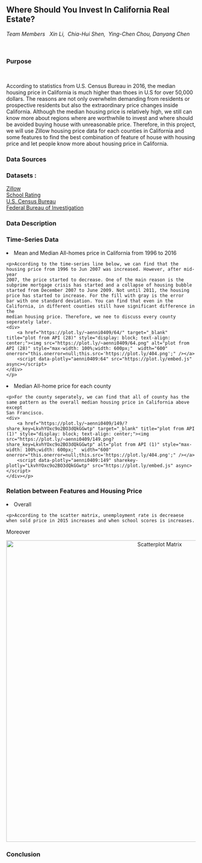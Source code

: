 <h2><strong>Where Should You Invest In California Real Estate?</strong></h2>
<address>Team Members &nbsp;&nbsp;Xin Li, &nbsp;Chia-Hui Shen, &nbsp;Ying-Chen Chou,&nbsp;Danyang Chen </address>
<p> <https://github.com/alice4926/CaliforniaHousing><br> 
<https://alice4926.github.io/CaliforniaHousing/></p>

<h3> Purpose </h3>
    <p> According to statistics from U.S. Census Bureau in 2016, the median housing price in California is much higher than thoes 
    in U.S for over 50,000 dollars. The reasons are not only overwhelm demanding from residents or prospective residents but also the 
    extraordinary price changes inside California. Although the median housing price is relatively high, we still can know more about 
    regions where are worthwhile to invest and where should be avoided buying house with unreasonable price. 
    Therefore, in this project, we will use Zillow housing price data for each counties in California and some features to find the 
    best combination of feature of house with housing price and let people know more about housing price in California.
    </p>

<h3> Data Sources </h3>

### Datasets :
[Zillow](http://www.zillow.com/research/data/)<br>
[School Rating](http://school-ratings.com/counties/Alameda.html?type=HS&rankFilter=10)<br>
[U.S. Census Bureau](https://www.census.gov/quickfacts/table/PST045216/06)<br>
[Federal Bureau of Investigation](https://ucr.fbi.gov)

<h3> Data Description </h3>

<h3> Time-Series Data </h3>
<li> Mean and Median All-homes price in California from 1996 to 2016 </li>
   
    <p>According to the time-series line below, we can find that the housing price from 1996 to Jun 2007 was increased. However, after mid-year
    2007, the price started to decrease. One of the main reason is the subprime mortgage crisis has started and a collapse of housing bubble
    started from December 2007 to June 2009. Not until 2011, the housing price has started to increase. For the fill with gray is the error
    bar with one standard deviation. You can find that even in the California, in different counties still have significant difference in the
    median housing price. Therefore, we nee to discuss every county seperately later.
    <div>
        <a href="https://plot.ly/~aenni0409/64/" target="_blank" title="plot from API (28)" style="display: block; text-align: center;"><img src="https://plot.ly/~aenni0409/64.png" alt="plot from API (28)" style="max-width: 100%;width: 600px;"  width="600" onerror="this.onerror=null;this.src='https://plot.ly/404.png';" /></a>
        <script data-plotly="aenni0409:64" src="https://plot.ly/embed.js" async></script>
    </div> 
    </p>

<li> Median All-home price for each county </li>
    
    <p>For the county seperately, we can find that all of county has the same pattern as the overall median housing price in California above except
    San Francisco. 
    <div>
        <a href="https://plot.ly/~aenni0409/149/?share_key=LkvhYOxc9o2BO3dQkGGwtp" target="_blank" title="plot from API (1)" style="display: block; text-align: center;"><img src="https://plot.ly/~aenni0409/149.png?share_key=LkvhYOxc9o2BO3dQkGGwtp" alt="plot from API (1)" style="max-width: 100%;width: 600px;"  width="600" onerror="this.onerror=null;this.src='https://plot.ly/404.png';" /></a>
        <script data-plotly="aenni0409:149" sharekey-plotly="LkvhYOxc9o2BO3dQkGGwtp" src="https://plot.ly/embed.js" async></script>
    </div></p>
<h3> Relation between Features and Housing Price</h3>

<li> Overall </li>

    <p>According to the scatter matrix, unemployment rate is decreaese when sold price in 2015 increases and when school scores is increases.
Moreover
<div>
    <a href="https://plot.ly/~aenni0409/77/?share_key=YUn5DjA89OUDq02T4mfSAn" target="_blank" title="Scatterplot Matrix" style="display: block; text-align: center;"><img src="https://plot.ly/~aenni0409/77.png?share_key=YUn5DjA89OUDq02T4mfSAn" alt="Scatterplot Matrix" style="max-width: 100%;width: 800px;"  width="800" onerror="this.onerror=null;this.src='https://plot.ly/404.png';" /></a>
    <script data-plotly="aenni0409:77" sharekey-plotly="YUn5DjA89OUDq02T4mfSAn" src="https://plot.ly/embed.js" async></script>
</div></p>


<h3> Conclusion</h3>
